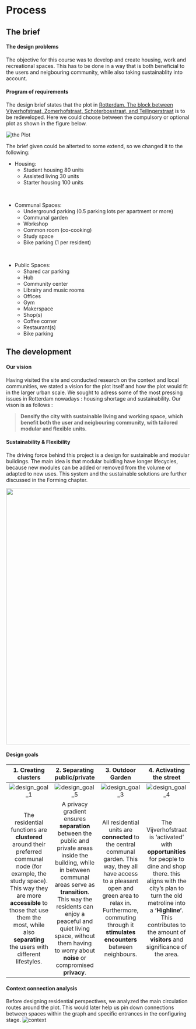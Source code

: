 # Process
## The brief
#### The design problems
The objective for this course was to develop and create housing, work and recreational spaces. This has to be done in a way that is both beneficial to the users and neigbouring community, while also taking sustainablity into account. 
<br />

#### Program of requirements

The design brief states that the plot in [Rotterdam, The block between Vijverhofstraat, Zomerhofstraat, Schoterbosstraat, and Teilingerstraat](https://www.google.com/maps/place/Startup+Noord/@51.9292516,4.4767546,373m/data=!3m2!1e3!4b1!4m5!3m4!1s0x47c434a9cf625753:0xb8615a4c444b9d57!8m2!3d51.9292516!4d4.4779013) is to be redeveloped. Here we could choose between the compulsory or optional plot as shown in the figure below. 

![the Plot](../img/plot.png)

The brief given could be alterted to some extend, so we changed it to the following:
<br>

- Housing:
    - Student housing 80 units
    - Assisted living 30 units
    - Starter housing 100 units
<br>

- Communal Spaces:
    - Underground parking (0.5 parking lots per apartment or more)
    - Communal garden
    - Workshop
    - Common room (co-cooking)
    - Study space
    - Bike parking (1 per resident)
<br>

- Public Spaces:
    - Shared car parking
    - Hub
    - Community center
    - Librairy and music rooms
    - Offices
    - Gym
    - Makerspace
    - Shop(s)
    - Coffee corner
    - Restaurant(s)
    - Bike parking 

## The development
#### Our vision
Having visited the site and conducted research on the context and local communities, we stated a vision for the plot itself and how the plot would fit in the larger urban scale. We sought to adress some of the most pressing issues in Rotterdam nowadays : housing shortage and sustainability. Our vison is as follows :

> **Densify the city with sustainable living and working space, which benefit both the user and neigbouring community, with tailored modular and flexible units.**


#### Sustainability & Flexibility 
The driving force behind this project is a design for sustainable and modular buildings. The main idea is that
modular buidling have longer lifecycles, because new modules can be added or removed from the volume or
adapted to new uses. This system and the sustainable solutions are further discussed in the Forming chapter.

 <img src="../img/Sustainability.PNG" width="700">

#### Design goals

| 1. Creating clusters  |  2. Separating public/private |  3. Outdoor Garden  | 4. Activating the street |
:-------------------------:|:-------------------------:|:-------------------------:|:-------------------------:
![design_goal_1](../img/design_goal_1.png)|![design_goal_5](../img/design_goal_5.png)|![design_goal_3](../img/design_goal_3.png)|![design_goal_4](../img/design_goal_4.png)
The residential functions are <strong>clustered</strong> around their preferred communal node (for example, the study space). This way they are more <strong>accessible</strong> to those that use them the most, while also <strong>separating</strong> the users with different lifestyles.| A privacy gradient ensures <strong>separation</strong> between the public and private areas inside the building, while in between communal areas serve as <strong>transition</strong>. This way the residents can enjoy a peaceful and quiet living space, without them having to worry about <strong>noise</strong> or compromised <strong>privacy</strong>.|All residential units are <strong>connected</strong> to the central communal garden. This way, they all have access to a pleasant open and green area to relax in. Furthermore, commuting through it <strong>stimulates encounters</strong> between neighbours.|The Vijverhofstraat is ‘activated’ with <strong>opportunities</strong> for people to dine and shop there. this aligns with the city’s plan to turn the old metroline into a <strong>‘Highline’</strong>. This contributes to the amount of <strong>visitors</strong> and significance of the area.

#### Context connection analysis 
Before designing residential perspectives, we analyzed the main circulation routes around the plot. This would later help us pin down connections between spaces within the graph and specific entrances in the configuring stage.
![context](../img/context.PNG)



